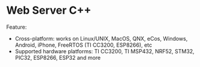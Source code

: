 # Web Server C++
Feature:

- Cross-platform: works on Linux/UNIX, MacOS, QNX, eCos, Windows, Android, iPhone, FreeRTOS (TI CC3200, ESP8266), etc
- Supported hardware platforms: TI CC3200, TI MSP432, NRF52, STM32, PIC32, ESP8266, ESP32 and more

